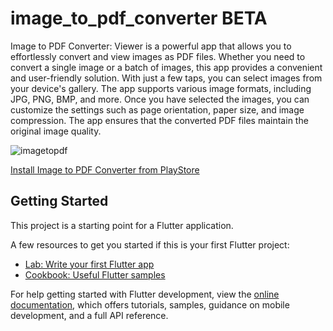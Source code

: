 # image_to_pdf_converter   BETA

Image to PDF Converter: Viewer is a powerful app that allows you to effortlessly convert and view images as PDF files. Whether you need to convert a single image or a batch of images, this app provides a convenient and user-friendly solution. With just a few taps, you can select images from your device's gallery. The app supports various image formats, including JPG, PNG, BMP, and more. Once you have selected the images, you can customize the settings such as page orientation, paper size, and image compression. The app ensures that the converted PDF files maintain the original image quality.


![imagetopdf](https://github.com/ashwin066/image-to-pdf-converter/assets/93830211/6dc35eb9-9832-4fae-8577-fd7f73351c62)


<a href="https://play.google.com/store/apps/details?id=imagetopdf.jpgtopdf.phototopdf.converter">
 Install Image to PDF Converter from PlayStore
</a>

## Getting Started

This project is a starting point for a Flutter application.

A few resources to get you started if this is your first Flutter project:

- [Lab: Write your first Flutter app](https://docs.flutter.dev/get-started/codelab)
- [Cookbook: Useful Flutter samples](https://docs.flutter.dev/cookbook)

For help getting started with Flutter development, view the
[online documentation](https://docs.flutter.dev/), which offers tutorials,
samples, guidance on mobile development, and a full API reference.
 
